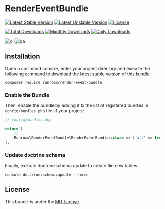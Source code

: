 RenderEventBundle
=================

[![Latest Stable Version](https://poser.pugx.org/runroom/render-event-bundle/v/stable)](https://packagist.org/packages/runroom/render-event-bundle)
[![Latest Unstable Version](https://poser.pugx.org/runroom/render-event-bundle/v/unstable)](https://packagist.org/packages/runroom/render-event-bundle)
[![License](https://poser.pugx.org/runroom/render-event-bundle/license)](https://packagist.org/packages/runroom/render-event-bundle)

[![Total Downloads](https://poser.pugx.org/runroom/render-event-bundle/downloads)](https://packagist.org/packages/runroom/render-event-bundle)
[![Monthly Downloads](https://poser.pugx.org/runroom/render-event-bundle/d/monthly)](https://packagist.org/packages/runroom/render-event-bundle)
[![Daily Downloads](https://poser.pugx.org/runroom/render-event-bundle/d/daily)](https://packagist.org/packages/runroom/render-event-bundle)

![ci](https://github.com/Runroom/RenderEventBundle/workflows/ci/badge.svg?branch=master)
![qa](https://github.com/Runroom/RenderEventBundle/workflows/qa/badge.svg?branch=master)

## Installation

Open a command console, enter your project directory and execute the following command to download the latest stable version of this bundle:

```
composer require runroom/render-event-bundle
```

### Enable the Bundle

Then, enable the bundle by adding it to the list of registered bundles in `config/bundles.php` file of your project:

```php
// config/bundles.php

return [
    // ...
    Runroom\RenderEventBundle\RenderEventBundle::class => ['all' => true],
];
```

### Update doctrine schema

Finally, execute doctrine schema update to create the new tables:

```
console doctrine:schema:update --force
```

## License

This bundle is under the [MIT license](LICENSE.md).
